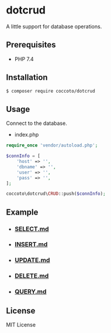 # dotcrud

A little support for database operations.

## Prerequisites

- PHP 7.4

## Installation

```sh
$ composer require coccoto/dotcrud
```

## Usage

Connect to the database.

- index.php

```php
require_once 'vendor/autoload.php';

$connInfo = [
    'host' => '',
    'dbname' => '',
    'user' => '',
    'pass' => '',
];

coccoto\dotcrud\CRUD::push($connInfo);
```

## Example

- ### [SELECT.md](https://github.com/coccoto/dotcrud/blob/master/docs/Select.md)

- ### [INSERT.md](https://github.com/coccoto/dotcrud/blob/master/docs/Insert.md)

- ### [UPDATE.md](https://github.com/coccoto/dotcrud/blob/master/docs/Update.md)

- ### [DELETE.md](https://github.com/coccoto/dotcrud/blob/master/docs/Delete.md)

- ### [QUERY.md](https://github.com/coccoto/dotcrud/blob/master/docs/Query.md)

## License

MIT License